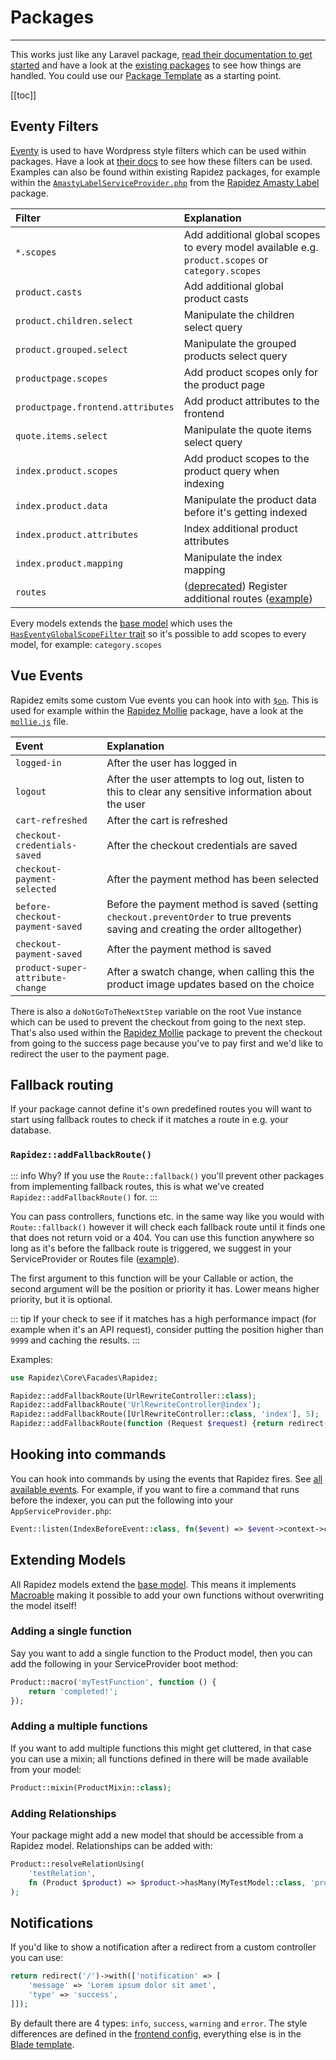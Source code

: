 # Packages

---

This works just like any Laravel package, [read their documentation to get started](https://laravel.com/docs/11.x/packages) and have a look at the [existing packages](packages.md) to see how things are handled. You could use our [Package Template](https://github.com/rapidez/package-template) as a starting point.

[[toc]]

## Eventy Filters

[Eventy](https://github.com/tormjens/eventy) is used to have Wordpress style filters which can be used within packages. Have a look at [their docs](https://github.com/tormjens/eventy#filters) to see how these filters can be used. Examples can also be found within existing Rapidez packages, for example within the [`AmastyLabelServiceProvider.php`](https://github.com/rapidez/amasty-label/blob/master/src/AmastyLabelServiceProvider.php) from the [Rapidez Amasty Label](https://github.com/rapidez/amasty-label) package.

Filter | Explanation
:--- | :---
`*.scopes` | Add additional global scopes to every model available e.g. `product.scopes` or `category.scopes`
`product.casts` | Add additional global product casts
`product.children.select` | Manipulate the children select query
`product.grouped.select` | Manipulate the grouped products select query
`productpage.scopes` | Add product scopes only for the product page
`productpage.frontend.attributes` | Add product attributes to the frontend
`quote.items.select` | Manipulate the quote items select query
`index.product.scopes` | Add product scopes to the product query when indexing
`index.product.data` | Manipulate the product data before it's getting indexed 
`index.product.attributes` | Index additional product attributes
`index.product.mapping` | Manipulate the index mapping
`routes` | ([deprecated](#addfallbackroute)) Register additional routes ([example](https://github.com/rapidez/amasty-shop-by-brand/blob/master/src/AmastyShopByBrandServiceProvider.php))

Every models extends the [base model](https://github.com/rapidez/core/blob/master/src/Models/Model.php) which uses the [`HasEventyGlobalScopeFilter` trait](https://github.com/rapidez/core/blob/master/src/Models/Traits/HasEventyGlobalScopeFilter.php) so it's possible to add scopes to every model, for example: `category.scopes`

## Vue Events

Rapidez emits some custom Vue events you can hook into with [`$on`](https://vuejs.org/v2/api/#vm-on). This is used for example within the [Rapidez Mollie](https://github.com/rapidez/mollie) package, have a look at the [`mollie.js`](https://github.com/rapidez/mollie/blob/master/resources/js/mollie.js) file.

Event | Explanation
:--- | :---
`logged-in` | After the user has logged in
`logout` | After the user attempts to log out, listen to this to clear any sensitive information about the user
`cart-refreshed` | After the cart is refreshed
`checkout-credentials-saved` | After the checkout credentials are saved
`checkout-payment-selected` | After the payment method has been selected
`before-checkout-payment-saved` | Before the payment method is saved (setting `checkout.preventOrder` to true prevents saving and creating the order alltogether)
`checkout-payment-saved` | After the payment method is saved
`product-super-attribute-change` | After a swatch change, when calling this the product image updates based on the choice

There is also a `doNotGoToTheNextStep` variable on the root Vue instance which can be used to prevent the checkout from going to the next step. That's also used within the [Rapidez Mollie](https://github.com/rapidez/mollie) package to prevent the checkout from going to the success page because you've to pay first and we'd like to redirect the user to the payment page.

## Fallback routing

If your package cannot define it's own predefined routes you will want to start using fallback routes to check if it matches a route in e.g. your database.

### `Rapidez::addFallbackRoute()`

::: info Why?
If you use the `Route::fallback()` you'll prevent other packages from implementing fallback routes, this is what we've created `Rapidez::addFallbackRoute()` for.
:::

You can pass controllers, functions etc. in the same way like you would with `Route::fallback()` however it will check each fallback route until it finds one that does not return void or a 404. You can use this function anywhere so long as it's before the fallback route is triggered, we suggest in your ServiceProvider or Routes file ([example](https://github.com/rapidez/core/blob/aa1dbb54faed244b982f5b6198749ccf493c210a/src/RapidezServiceProvider.php#L87)).

The first argument to this function will be your Callable or action, the second argument will be the position or priority it has. Lower means higher priority, but it is optional.

::: tip
If your check to see if it matches has a high performance impact (for example when it's an API request), consider putting the position higher than `9999` and caching the results.
:::

Examples:
```php
use Rapidez\Core\Facades\Rapidez;

Rapidez::addFallbackRoute(UrlRewriteController::class);
Rapidez::addFallbackRoute('UrlRewriteController@index');
Rapidez::addFallbackRoute([UrlRewriteController::class, 'index'], 5);
Rapidez::addFallbackRoute(function (Request $request) {return redirect('/');}, 5);
```

## Hooking into commands

You can hook into commands by using the events that Rapidez fires. See [all available events](https://github.com/rapidez/core/tree/master/src/Events). For example, if you want to fire a command that runs before the indexer, you can put the following into your `AppServiceProvider.php`:

```php
Event::listen(IndexBeforeEvent::class, fn($event) => $event->context->call('another:command'));
```

## Extending Models

All Rapidez models extend the [base model](https://github.com/rapidez/core/blob/master/src/Models/Model.php). This means it implements [Macroable](https://laravel.com/api/master/Illuminate/Support/Traits/Macroable.html) making it possible to add your own functions without overwriting the model itself!

### Adding a single function

Say you want to add a single function to the Product model, then you can add the following in your ServiceProvider boot method:

```php
Product::macro('myTestFunction', function () {
    return 'completed!';
});
```

### Adding a multiple functions

If you want to add multiple functions this might get cluttered, in that case you can use a mixin; all functions defined in there will be made available from your model:

```php
Product::mixin(ProductMixin::class);
```

### Adding Relationships

Your package might add a new model that should be accessible from a Rapidez model. Relationships can be added with:

```php
Product::resolveRelationUsing(
    'testRelation',
    fn (Product $product) => $product->hasMany(MyTestModel::class, 'product_id');
);
```

## Notifications

If you'd like to show a notification after a redirect from a custom controller you can use:

```php
return redirect('/')->with(['notification' => [
    'message' => 'Lorem ipsum dolor sit amet',
    'type' => 'success',
]]);
```

By default there are 4 types: `info`, `success`, `warning` and `error`. The style differences are defined in the [frontend config](https://github.com/rapidez/core/blob/master/config/rapidez/frontend.php), everything else is in the [Blade template](https://github.com/rapidez/core/blob/master/resources/views/components/notifications.blade.php).
